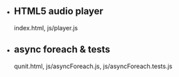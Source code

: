 * ## HTML5 audio player
  index.html, js/player.js
  
* ## async foreach & tests
  qunit.html, js/asyncForeach.js, js/asyncForeach.tests.js
  
